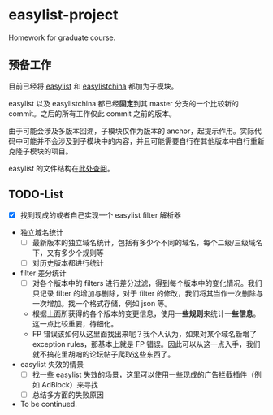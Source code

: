 # easylist-project
Homework for graduate course.

## 预备工作

目前已经将 [easylist](https://github.com/easylist/easylist) 和 [easylistchina](https://github.com/easylist/easylistchina) 都加为子模块。

easylist 以及 easylistchina 都已经**固定**到其 master 分支的一个比较新的 commit。之后的所有工作仅此 commit 之前的版本。

由于可能会涉及多版本回溯，子模块仅作为版本的 anchor，起提示作用。实际代码中可能并不会涉及到子模块中的内容，并且可能需要自行在其他版本中自行重新克隆子模块的项目。

easylist 的文件结构在[此处查阅](https://adblockplus.org/filter-cheatsheet)。

## TODO-List

- [x] 找到现成的或者自己实现一个 easylist filter 解析器
- 独立域名统计
  - [ ] 最新版本的独立域名统计，包括有多少个不同的域名，每个二级/三级域名下，又有多少个规则等
  - [ ] 对历史版本都进行统计
- filter 差分统计
  - [ ] 对各个版本中的 filters 进行差分过滤，得到每个版本中的变化情况。我们只记录 filter 的增加与删除，对于 filter 的修改，我们将其当作一次删除与一次增加。找一个格式存储，例如 json 等。
  - 根据上面所获得的各个版本的变更信息，使用**一些规则**来统计**一些信息**。这一点比较重要，待细化。
  - FP 错误该如何从这里面找出来呢？我个人认为，如果对某个域名新增了 exception rules，那基本上就是 FP 错误。因此可以从这一点入手，我们就不搞花里胡哨的论坛帖子爬取这些东西了。
- easylist 失效的情景
  - [ ] 找一些 easylist 失效的场景，这里可以使用一些现成的广告拦截插件（例如 AdBlock）来寻找
  - [ ] 总结多方面的失败原因
- To be continued.
